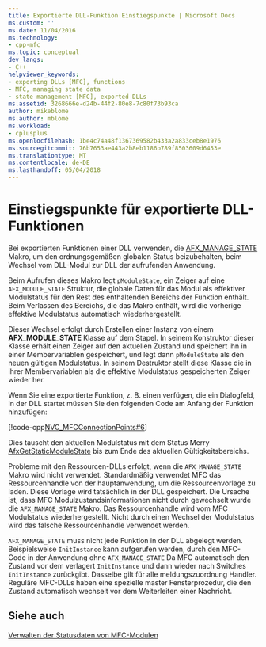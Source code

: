 ```yaml
---
title: Exportierte DLL-Funktion Einstiegspunkte | Microsoft Docs
ms.custom: ''
ms.date: 11/04/2016
ms.technology:
- cpp-mfc
ms.topic: conceptual
dev_langs:
- C++
helpviewer_keywords:
- exporting DLLs [MFC], functions
- MFC, managing state data
- state management [MFC], exported DLLs
ms.assetid: 3268666e-d24b-44f2-80e8-7c80f73b93ca
author: mikeblome
ms.author: mblome
ms.workload:
- cplusplus
ms.openlocfilehash: 1be4c74a48f1367369582b433a2a833ceb8e1976
ms.sourcegitcommit: 76b7653ae443a2b8eb1186b789f8503609d6453e
ms.translationtype: MT
ms.contentlocale: de-DE
ms.lasthandoff: 05/04/2018
---
```

# <a name="exported-dll-function-entry-points"></a>Einstiegspunkte für exportierte DLL-Funktionen
Bei exportierten Funktionen einer DLL verwenden, die [AFX_MANAGE_STATE](reference/extension-dll-macros.md#afx_manage_state) Makro, um den ordnungsgemäßen globalen Status beizubehalten, beim Wechsel vom DLL-Modul zur DLL der aufrufenden Anwendung.  
  
 Beim Aufrufen dieses Makro legt `pModuleState`, ein Zeiger auf eine `AFX_MODULE_STATE` Struktur, die globale Daten für das Modul als effektiver Modulstatus für den Rest des enthaltenden Bereichs der Funktion enthält. Beim Verlassen des Bereichs, die das Makro enthält, wird die vorherige effektive Modulstatus automatisch wiederhergestellt.  
  
 Dieser Wechsel erfolgt durch Erstellen einer Instanz von einem **AFX_MODULE_STATE** Klasse auf dem Stapel. In seinem Konstruktor dieser Klasse erhält einen Zeiger auf den aktuellen Zustand und speichert ihn in einer Membervariablen gespeichert, und legt dann `pModuleState` als den neuen gültigen Modulstatus. In seinem Destruktor stellt diese Klasse die in ihrer Membervariablen als die effektive Modulstatus gespeicherten Zeiger wieder her.  
  
 Wenn Sie eine exportierte Funktion, z. B. einen verfügen, die ein Dialogfeld, in der DLL startet müssen Sie den folgenden Code am Anfang der Funktion hinzufügen:  
  
 [!code-cpp[NVC_MFCConnectionPoints#6](../mfc/codesnippet/cpp/exported-dll-function-entry-points_1.cpp)]  
  
 Dies tauscht den aktuellen Modulstatus mit dem Status Merry [AfxGetStaticModuleState](reference/extension-dll-macros.md#afxgetstaticmodulestate) bis zum Ende des aktuellen Gültigkeitsbereichs.  
  
 Probleme mit den Ressourcen-DLLs erfolgt, wenn die `AFX_MANAGE_STATE` Makro wird nicht verwendet. Standardmäßig verwendet MFC das Ressourcenhandle von der hauptanwendung, um die Ressourcenvorlage zu laden. Diese Vorlage wird tatsächlich in der DLL gespeichert. Die Ursache ist, dass MFC Modulzustandsinformationen nicht durch gewechselt wurde die `AFX_MANAGE_STATE` Makro. Das Ressourcenhandle wird vom MFC Modulstatus wiederhergestellt. Nicht durch einen Wechsel der Modulstatus wird das falsche Ressourcenhandle verwendet werden.  
  
 `AFX_MANAGE_STATE` muss nicht jede Funktion in der DLL abgelegt werden. Beispielsweise `InitInstance` kann aufgerufen werden, durch den MFC-Code in der Anwendung ohne `AFX_MANAGE_STATE` Da MFC automatisch den Zustand vor dem verlagert `InitInstance` und dann wieder nach Switches `InitInstance` zurückgibt. Dasselbe gilt für alle meldungszuordnung Handler. Reguläre MFC-DLLs haben eine spezielle master Fensterprozedur, die den Zustand automatisch wechselt vor dem Weiterleiten einer Nachricht.  
  
## <a name="see-also"></a>Siehe auch  
 [Verwalten der Statusdaten von MFC-Modulen](../mfc/managing-the-state-data-of-mfc-modules.md)

